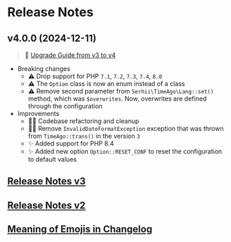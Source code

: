 # Release Notes

## v4.0.0 (2024-12-11)
> 🚀 [Upgrade Guide from v3 to v4](https://ago-php.github.io/v4/upgrade.html)
- Breaking changes
    - ⚠️ Drop support for PHP `7.1`, `7.2`, `7.3`, `7.4`, `8.0`
    - ⚠️ The `Option` class is now an enum instead of a class
    - ⚠️ Remove second parameter from `Serhii\TimeAgo\Lang::set()` method, which was `$overwrites`. Now, overwrites are defined through the configuration
- Improvements
    - 🧑‍💻 Codebase refactoring and cleanup
    - 🧑‍💻 Remove `InvalidDateFormatException` exception that was thrown from `TimeAgo::trans()` in the version `3`
    - ✨ Added support for PHP 8.4
    - ✨ Added new option `Option::RESET_CONF` to reset the configuration to default values

## [Release Notes v3](.github/CHANGELOG_V3.md)
## [Release Notes v2](.github/CHANGELOG_V2.md)
## [Meaning of Emojis in Changelog](.github/EMOJIS.md)